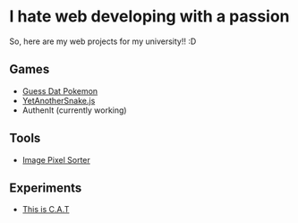 # I hate web developing with a passion

So, here are my web projects for my university!! :D

## Games
- [Guess Dat Pokemon](https://qwertyandrew.github.io/guessDatPokemon/)
- [YetAnotherSnake.js](https://qwertyandrew.github.io/yetAnotherSnake/)
- AuthenIt (currently working)

## Tools
- [Image Pixel Sorter](https://qwertyandrew.github.io/imagePixelSorter/)

## Experiments
- [This is C.A.T](https://qwertyandrew.github.io/thisIsCAT/)

